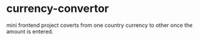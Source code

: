 # currency-convertor
mini frontend project
coverts from one country currency to other once the amount is entered.
